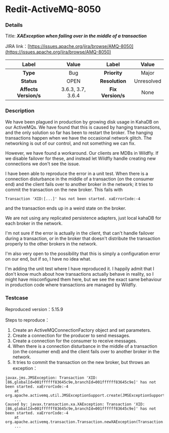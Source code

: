 # Redit-ActiveMQ-8050

### Details

Title: ***XAException when failing over in the middle of a transaction***

JIRA link：[https://issues.apache.org/jira/browse/AMQ-8050](https://issues.apache.org/jira/browse/AMQ-8050)

|         Label         |       Value       |      Label      |        Value        |
|:---------------------:|:-----------------:|:---------------:|:-------------------:|
|       **Type**        |        Bug        |  **Priority**   |        Major        |
|      **Status**       |       OPEN        | **Resolution**  |     Unresolved      |
| **Affects Version/s** | 3.6.3, 3.7, 3.6.4 | **Fix Version/s** |       None        |

### Description

We have been plagued in production by growing disk usage in KahaDB on our ActiveMQs. We have found that this is caused by hanging transactions, and the only solution so far has been to restart the broker. The hanging transactions happen when we have the occasional network glitch. The networking is out of our control, and not something we can fix.

However, we have found a workaround. Our clients are MDBs in Wildfly. If we disable failover for these, and instead let Wildfly handle creating new connections we don't see the issue.

I have been able to reproduce the error in a unit test. When there is a connection disturbance in the middle of a transaction (on the consumer end) and the client fails over to another broker in the network; it tries to commit the transaction on the new broker.
This fails with

`Transaction 'XID:[...]' has not been started. xaErrorCode:-4`

and the transaction ends up in a weird state on the broker.

We are not using any replicated persistence adapters, just local kahaDB for each broker in the network.

I'm not sure if the error is actually in the client, that can't handle failover during a transaction, or in the broker that doesn't distribute the transaction properly to the other brokers in the network.

I'm also very open to the possibility that this is simply a configuration error on our end, but if so, I have no idea what.

I'm adding the unit test where I have reproduced it. I happily admit that I don't know much about how transactions actually behave in reality, so I might have misconfigured them here, but we see the exact same behaviour in production code where transactions are managed by Wildfly.

### Testcase

Reproduced version：5.15.9

Steps to reproduce：
1. Create an ActiveMQConnectionFactory object and set parameters.
2. Create a connection for the producer to send messages.
3. Create a connection for the consumer to receive messages.
4. When there is a connection disturbance in the middle of a transaction (on the consumer end) and the client fails over to another broker in the network. 
5. It tries to commit the transaction on the new broker, but throws an exception：

```
javax.jms.JMSException: Transaction 'XID:[86,globalId=001ffffff83645c9e,branchId=001ffffff83645c9e]' has not been started. xaErrorCode:-4
    at org.apache.activemq.util.JMSExceptionSupport.create(JMSExceptionSupport.java:54)
    ...
Caused by: javax.transaction.xa.XAException: Transaction 'XID:[86,globalId=001ffffff83645c9e,branchId=001ffffff83645c9e]' has not been started. xaErrorCode:-4
    at org.apache.activemq.transaction.Transaction.newXAException(Transaction.java:213)
    ...
```

